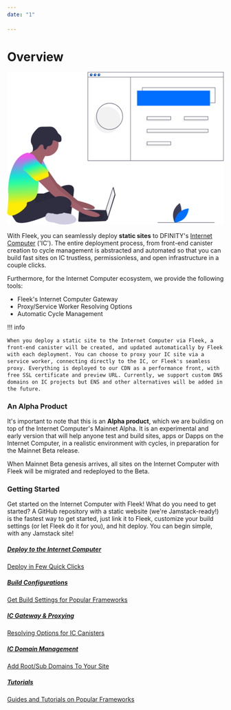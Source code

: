 ```yaml
---
date: "1"

---
```

# Overview

![](imgs/hero.png)

With Fleek, you can seamlessly deploy **static sites** to DFINITY's [Internet Computer](https://dfinity.org/) ('IC'). The entire deployment process, from front-end canister creation to cycle management is abstracted and automated so that you can build fast sites on IC trustless, permissionless, and open infrastructure in a couple clicks.

Furthermore, for the Internet Computer ecosystem, we provide the following tools:

- Fleek's Internet Computer Gateway
- Proxy/Service Worker Resolving Options
- Automatic Cycle Management

!!! info

    When you deploy a static site to the Internet Computer via Fleek, a front-end canister will be created, and updated automatically by Fleek with each deployment. You can choose to proxy your IC site via a service worker, connecting directly to the IC, or Fleek's seamless proxy. Everything is deployed to our CDN as a performance front, with free SSL certificate and preview URL. Currently, we support custom DNS domains on IC projects but ENS and other alternatives will be added in the future.

### An Alpha Product
It's important to note that this is an **Alpha product**, which we are building on top of the Internet Computer's Mainnet Alpha. It is an experimental and early version that will help anyone test and build sites, apps or Dapps on the Internet Computer, in a realistic environment with cycles, in preparation for the Mainnet Beta release.

When Mainnet Beta genesis arrives, all sites on the Internet Computer with Fleek will be migrated and redeployed to the Beta.

### Getting Started

Get started on the Internet Computer with Fleek! What do you need to get started? A GitHub repository with a static website (we're Jamstack-ready!) is the fastest way to get started, just link it to Fleek, customize your build settings (or let Fleek do it for you), and hit deploy. You can begin simple, with any Jamstack site!

<div class="prev-boxes-list">
  <a href="../site-deployment/#1-use-the-fleek-native-github-integration" class="prev-box">
    <h5>Deploy to the Internet Computer</h5>
    <p>Deploy in Few Quick Clicks</p>
  </a>
  <a href="../site-deployment/#3-configure-the-deployment-build-parameters" class="prev-box">
    <h5>Build Configurations</h5>
    <p>Get Build Settings for Popular Frameworks</p>
  </a>
    <a href="../ic-gateway-proxy/" class="prev-box">
    <h5>IC Gateway & Proxying</h5>
    <p>Resolving Options for IC Canisters</p>
  </a>
  <a href="../domain-management/" class="prev-box">
    <h5>IC Domain Management</h5>
    <p>Add Root/Sub Domains To Your Site</p>
  </a>
  </a>
    <a href="../../tutorials/hosting/" class="prev-box">
    <h5>Tutorials</h5>
    <p>Guides and Tutorials on Popular Frameworks</p>
  </a>
</div>
